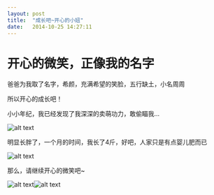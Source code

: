 ```yaml
---
layout: post
title:  "成长吧~开心的小妞"
date:   2014-10-25 14:27:11
---
```

开心的微笑，正像我的名字
=======

爸爸为我取了名字，希颜，充满希望的笑脸，五行缺土，小名周周

所以开心的成长吧！

小小年纪，我已经发现了我深深的卖萌功力，敢偷瞄我...

![alt text][1]

明显长胖了，一个月的时间，我长了4斤，好吧，人家只是有点婴儿肥而已

![alt text][2]

那么，请继续开心的微笑吧~

![alt text][3]![alt text][4]


  [1]: http://pic.yupoo.com/moxigan/E9OcVNBI/medium.jpg
  [2]: http://pic.yupoo.com/moxigan/E9OcRPoq/medium.jpg
  [3]: http://pic.yupoo.com/moxigan/E9OcIYHd/small.jpg
  [4]: http://pic.yupoo.com/moxigan/E9OcMRcy/small.jpg